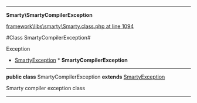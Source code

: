 

- - -

**Smarty\SmartyCompilerException**


<a href="https://github.com/JeyDotC/Hirudo/blob/master/framework/libs/smarty/Smarty.class.php#L1094" target='_blank'>framework\libs\smarty\Smarty.class.php at line 1094</a>

#Class SmartyCompilerException#

Exception
* <a href="https://github.com/JeyDotC/Hirudo-docs/blob/master/smarty/SmartyException.md">SmartyException</a>
        * **SmartyCompilerException**




- - -

<p><strong>public  class</strong> <span>SmartyCompilerException</span>
<strong>extends</strong> <a href="https://github.com/JeyDotC/Hirudo-docs/blob/master/smarty/SmartyException.md">SmartyException</a>

</p>

<div class="comment" id="overview_description"><p>Smarty compiler exception class</p></div>



- - -

